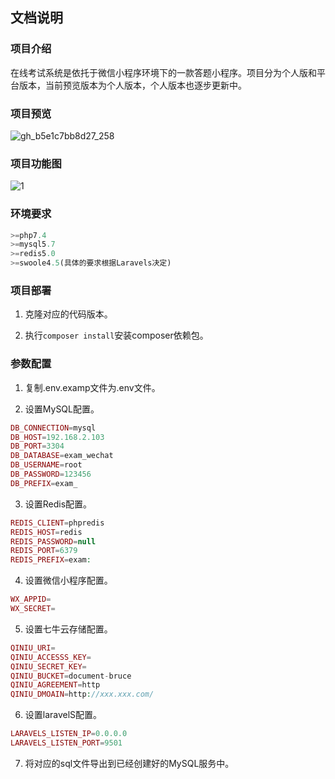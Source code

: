 ## 文档说明

### 项目介绍

在线考试系统是依托于微信小程序环境下的一款答题小程序。项目分为个人版和平台版本，当前预览版本为个人版本，个人版本也逐步更新中。

### 项目预览

![gh_b5e1c7bb8d27_258](https://gitee.com/bruce_qiq/picture/raw/master/2021-7-1/1625107700911-gh_b5e1c7bb8d27_258.jpg)

### 项目功能图

![1](https://gitee.com/bruce_qiq/picture/raw/master/2021-7-1/1625107692874-1.png)

### 环境要求
```php
>=php7.4
>=mysql5.7
>=redis5.0
>=swoole4.5(具体的要求根据Laravels决定)
```

### 项目部署

1. 克隆对应的代码版本。

2. 执行`composer install`安装composer依赖包。

### 参数配置

1. 复制.env.examp文件为.env文件。

2. 设置MySQL配置。
```php
DB_CONNECTION=mysql
DB_HOST=192.168.2.103
DB_PORT=3304
DB_DATABASE=exam_wechat
DB_USERNAME=root
DB_PASSWORD=123456
DB_PREFIX=exam_
```

3. 设置Redis配置。
```php
REDIS_CLIENT=phpredis
REDIS_HOST=redis
REDIS_PASSWORD=null
REDIS_PORT=6379
REDIS_PREFIX=exam:
```

4. 设置微信小程序配置。
```php
WX_APPID=
WX_SECRET=
```

5. 设置七牛云存储配置。
```php
QINIU_URI=
QINIU_ACCESSS_KEY=
QINIU_SECRET_KEY=
QINIU_BUCKET=document-bruce
QINIU_AGREEMENT=http
QINIU_DMOAIN=http://xxx.xxx.com/
```

6. 设置laravelS配置。
```php
LARAVELS_LISTEN_IP=0.0.0.0
LARAVELS_LISTEN_PORT=9501
```

7. 将对应的sql文件导出到已经创建好的MySQL服务中。